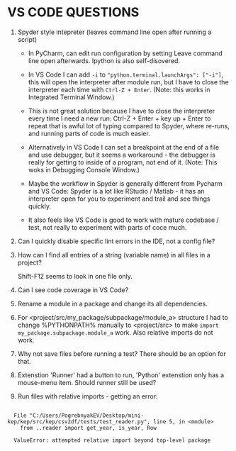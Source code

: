 VS CODE QUESTIONS
=================

1. Spyder style intepreter (leaves command line open after running a script)

   - In PyCharm, can edit run configuration by setting Leave command line open 
     afterwards. Ipython is also self-disovered.

   - In VS Code I can add `-i` to `"python.terminal.launchArgs": ["-i"]`,
     this will open the interpreter after module run, but I have to close the 
     interpreter each time with `Ctrl-Z + Enter`. (Note: this works in Integrated Terminal Window.)
     
   - This is not great solution because I have to close the interpreter every time 
     I need a new run: Ctrl-Z + Enter + key up + Enter to repeat 
     that is awful lot of typing compared to Spyder, where re-runs, and running parts of 
     code is much easier.

   - Alternatively in VS Code I can set a breakpoint at the end of a file and use debugger, 
     but it seems a workaround - the debugger is really for getting to inside of a program, 
     not end of it. (Note: This woks in Debugging Console Window.)
     
   - Maybe the workflow in Spyder is generally different from Pycharm and VS Code:
     Spyder is a lot like RStudio / Matlab - it has an interpreter open for you 
     to experiment and trail and see things quickly. 
     
   - It also feels like VS Code is good to work with mature codebase / test,
     not really to experiment with parts of coce much.

2. Can I quickly disable specific lint errors in the IDE, not a config file? 

3. How can I find all entries of a string (variable name) in all files in a  project?

   Shift-F12 seems to look in one file only. 

4. Can I see code coverage in VS Code?  

5. Rename a module in a package and change its all dependencies. 

6. For <project/src/my_package/subpackage/module_a> structure I had to change %PYTHONPATH% manually 
   to <project/src> to make `import my_package.subpackage.module_a` work. Also relative imports do 
   not work. 
   
7. Why not save files before running a test? There should be an option for that.

8. Extenstion 'Runner' had a button to run, 'Python' extenstion only has a mouse-menu item. 
   Should runner still be used?

9. Run files with relative imports - getting an error:

```
 
  File "C:/Users/PogrebnyakEV/Desktop/mini-kep/kep/src/kep/csv2df/tests/test_reader.py", line 5, in <module>
    from ..reader import get_year, is_year, Row

  ValueError: attempted relative import beyond top-level package
 
```